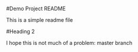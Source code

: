 #Demo Project README

This is a simple readme file

#Heading 2

I hope this is not much of a problem: master branch